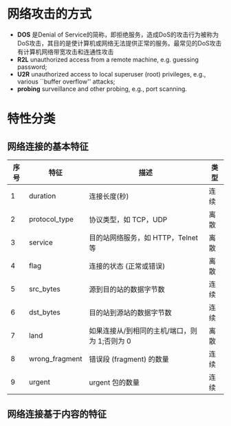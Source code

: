 # 网络攻击的方式
+ **DOS** 是Denial of Service的简称，即拒绝服务，造成DoS的攻击行为被称为DoS攻击，其目的是使计算机或网络无法提供正常的服务。最常见的DoS攻击有计算机网络带宽攻击和连通性攻击
+ **R2L** unauthorized access from a remote machine, e.g. guessing password;
+ **U2R**  unauthorized access to local superuser (root) privileges, e.g., various ``buffer overflow'' attacks;
+ **probing** surveillance and other probing, e.g., port scanning.

# 特性分类

## 网络连接的基本特征

序号    |     特征        |    描述                                         |        类型
-------|----------------|-------------------------------------------------|----------------
1      | duration       |  连接长度(秒)                                     |  连续
2      | protocol_type  |协议类型，如 TCP，UDP                               | 离散
3      | service        |目的站网络服务，如 HTTP，Telnet 等                   | 离散
4      | flag           |连接的状态 (正常或错误)                              | 离散
5      | src_bytes      |源到目的站的数据字节数                               |  连续
6      | dst_bytes      |目的站到源站的数据字节数                              | 连续
7      | land           |如果连接从/到相同的主机/端口，则 为 1;否则为 0          | 离散
8      | wrong_fragment |错误段 (fragment) 的数量                            | 连续
9      | urgent         |urgent 包的数量                                    | 连续

## 网络连接基于内容的特征